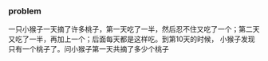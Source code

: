 ### problem

一只小猴子一天摘了许多桃子，第一天吃了一半，然后忍不住又吃了一个；第二天又吃了一半，再加上一个；后面每天都是这样吃。到第10天的时候，
小猴子发现只有一个桃子了。问小猴子第一天共摘了多少个桃子
